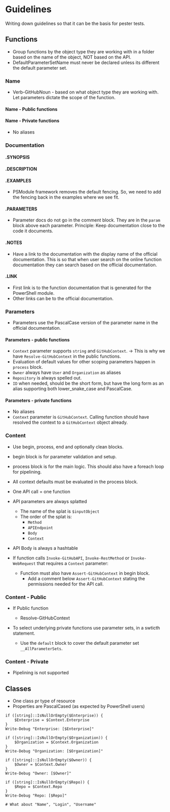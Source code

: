 # Guidelines

Writing down guidelines so that it can be the basis for pester tests.

## Functions

- Group functions by the object type they are working with in a folder based on the name of the object, NOT based on the API.
- DefaultParameterSetName must never be declared unless its different the default parameter set.

### Name

- Verb-GitHubNoun - based on what object type they are working with. Let parameters dictate the scope of the function.

#### Name - Public functions

#### Name - Private functions

- No aliases

### Documentation

#### .SYNOPSIS

#### .DESCRIPTION

#### .EXAMPLES

- PSModule framework removes the default fencing. So, we need to add the fencing back in the examples where we see fit.

#### .PARAMETERS

- Parameter docs do not go in the comment block. They are in the `param` block above each parameter.
  Principle: Keep documentation close to the code it documents.

#### .NOTES

- Have a link to the documentation with the display name of the official documentation. This is so that when user search on the online
function documentation they can search based on the official documentation.

#### .LINK

- First link is to the function documentation that is generated for the PowerShell module.
- Other links can be to the official documentation.

### Parameters

- Parameters use the PascalCase version of the parameter name in the official documentation.

#### Parameters - public functions

- `Context` parameter supports `string` and `GitHubContext`. -> This is why we have `Resolve-GitHubContext` in the public functions.
- Evaluation of default values for other scoping parameters happen in `process` block.
- `Owner` always have `User` and `Organization` as aliases
- `Repository` is always spelled out.
- `ID` when needed, should be the short form, but have the long form as an alias supporting both lower_snake_case and PascalCase.

#### Parameters - private functions

- No aliases
- `Context` parameter is `GitHubContext`. Calling function should have resolved the context to a `GitHubContext` object already.

### Content

- Use begin, process, end and optionally clean blocks.
- begin block is for parameter validation and setup.
- process block is for the main logic. This should also have a foreach loop for pipelining.
- All context defaults must be evaluated in the process block.
- One API call = one function
- API parameters are always splatted
  - The name of the splat is `$inputObject`
  - The order of the splat is:
    - `Method`
    - `APIEndpoint`
    - `Body`
    - `Context`
- API Body is always a hashtable

- If function calls `Invoke-GitHubAPI`, `Invoke-RestMethod` or `Invoke-WebRequest` that requires a `Context` parameter:
  - Function must also have `Assert-GitHubContext` in begin block.
    - Add a comment below `Assert-GitHubContext` stating the permissions needed for the API call.

### Content - Public

- If Public function
  - Resolve-GitHubContext

- To select underlying private functions use parameter sets, in a swticth statement.
  - Use the `default` block to cover the default parameter set `__AllParameterSets`.

### Content - Private

- Pipelining is not supported

## Classes

- One class pr type of resource
- Properties are PascalCased (as expected by PowerShell users)

```
if ([string]::IsNullOrEmpty($Enterprise)) {
    $Enterprise = $Context.Enterprise
}
Write-Debug "Enterprise: [$Enterprise]"

if ([string]::IsNullOrEmpty($Organization)) {
    $Organization = $Context.Organization
}
Write-Debug "Organization: [$Organization]"

if ([string]::IsNullOrEmpty($Owner)) {
    $Owner = $Context.Owner
}
Write-Debug "Owner: [$Owner]"

if ([string]::IsNullOrEmpty($Repo)) {
    $Repo = $Context.Repo
}
Write-Debug "Repo: [$Repo]"

# What about "Name", "Login", "Username"
```

